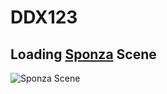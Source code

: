 # DDX123

## Loading [Sponza](https://github.com/KhronosGroup/glTF-Sample-Models/tree/master/2.0/Sponza) Scene 

![Sponza Scene](pics\loading_sponza.png)